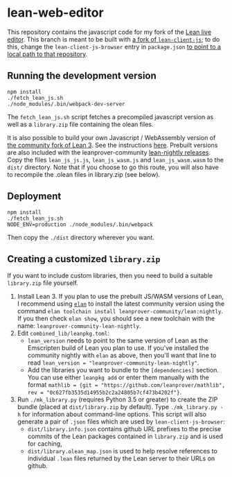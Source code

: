 # lean-web-editor

This repository contains the javascript code for my fork of the [Lean live editor](https://bryangingechen.github.io/lean/lean-web-editor). This branch is meant to be built with [a fork of `lean-client-js`](https://github.com/bryangingechen/lean-client-js/tree/cache); to do this, change the `lean-client-js-browser` entry in `package.json` [to point to a local path to that repository](https://docs.npmjs.com/files/package.json#local-paths).

## Running the development version

```
npm install
./fetch_lean_js.sh
./node_modules/.bin/webpack-dev-server
```

The `fetch_lean_js.sh` script fetches a precompiled javascript version as well as a `library.zip` file containing the olean files.

It is also possible to build your own Javascript / WebAssembly version of [the community fork of Lean 3](https://github.com/leanprover-community/lean). See the instructions [here](https://github.com/leanprover-community/lean/blob/master/doc/make/index.md#building-js--wasm-binaries-with-emscripten). Prebuilt versions are also included with the leanprover-community [lean-nightly releases](https://github.com/leanprover-community/lean-nightly/releases). Copy the files `lean_js_js.js`, `lean_js_wasm.js` and `lean_js_wasm.wasm` to the `dist/` directory. Note that if you choose to go this route, you will also have to recompile the .olean files in library.zip (see below).

## Deployment

```
npm install
./fetch_lean_js.sh
NODE_ENV=production ./node_modules/.bin/webpack
```

Then copy the `./dist` directory wherever you want.

## Creating a customized `library.zip`

If you want to include custom libraries, then you need to build a suitable `library.zip` file yourself.

1. Install Lean 3. If you plan to use the prebuilt JS/WASM versions of Lean, I recommend using [`elan`](https://github.com/kha/elan) to install the latest community version using the command
`elan toolchain install leanprover-community/lean:nightly`. If you then check `elan show`, you should see a new toolchain with the name: `leanprover-community-lean-nightly`.
2. Edit `combined_lib/leanpkg.toml`:
    - `lean_version` needs to point to the same version of Lean as the Emscripten build of Lean you plan to use. If you've installed the community nightly with `elan` as above, then you'll want that line to read `lean_version = "leanprover-community-lean-nightly"`.
    - Add the libraries you want to bundle to the `[dependencies]` section. You can use either `leanpkg add` or enter them manually with the format `mathlib = {git = "https://github.com/leanprover/mathlib", rev = "0c627fb3535d14955b2c2a24805b7cf473b4202f"}`.
4. Run `./mk_library.py` (requires Python 3.5 or greater) to create the ZIP bundle (placed at `dist/library.zip` by default). Type `./mk_library.py -h` for information about command-line options. This script will also generate a pair of `.json` files which are used by `lean-client-js-browser`:
    - `dist/library.info.json` contains github URL prefixes to the precise commits of the Lean packages contained in `library.zip` and is used for caching,
    - `dist/library.olean_map.json` is used to help resolve references to individual `.lean` files returned by the Lean server to their URLs on github.
